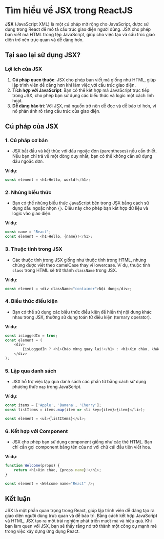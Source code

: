 # Tìm hiểu về JSX trong ReactJS

**JSX** (JavaScript XML) là một cú pháp mở rộng cho JavaScript, được sử dụng trong React để mô tả cấu trúc giao diện người dùng. JSX cho phép bạn viết mã HTML trong tệp JavaScript, giúp cho việc tạo và cấu trúc giao diện trở nên trực quan và dễ dàng hơn.

## Tại sao lại sử dụng JSX?

### Lợi ích của JSX

1. **Cú pháp quen thuộc**: JSX cho phép bạn viết mã giống như HTML, giúp lập trình viên dễ dàng hơn khi làm việc với cấu trúc giao diện.
2. **Tích hợp với JavaScript**: Bạn có thể kết hợp mã JavaScript trực tiếp trong JSX, cho phép bạn sử dụng các biểu thức và logic một cách linh hoạt.
3. **Dễ dàng bảo trì**: Với JSX, mã nguồn trở nên dễ đọc và dễ bảo trì hơn, vì nó phản ánh rõ ràng cấu trúc của giao diện.

## Cú pháp của JSX

### 1. Cú pháp cơ bản

- JSX bắt đầu và kết thúc với dấu ngoặc đơn (parentheses) nếu cần thiết. Nếu bạn chỉ trả về một dòng duy nhất, bạn có thể không cần sử dụng dấu ngoặc đơn.

**Ví dụ**:

```javascript
const element = <h1>Hello, world!</h1>;
```

### 2. Nhúng biểu thức

- Bạn có thể nhúng biểu thức JavaScript bên trong JSX bằng cách sử dụng dấu ngoặc nhọn `{}`. Điều này cho phép bạn kết hợp dữ liệu và logic vào giao diện.

**Ví dụ**:

```javascript
const name = 'React';
const element = <h1>Hello, {name}!</h1>;
```

### 3. Thuộc tính trong JSX

- Các thuộc tính trong JSX giống như thuộc tính trong HTML, nhưng chúng được viết theo camelCase thay vì lowercase. Ví dụ, thuộc tính `class` trong HTML sẽ trở thành `className` trong JSX.

**Ví dụ**:

```javascript
const element = <div className="container">Nội dung</div>;
```

### 4. Biểu thức điều kiện

- Bạn có thể sử dụng các biểu thức điều kiện để hiển thị nội dung khác nhau trong JSX, thường sử dụng toán tử điều kiện (ternary operator).

**Ví dụ**:

```javascript
const isLoggedIn = true;
const element = (
    <div>
        {isLoggedIn ? <h1>Chào mừng quay lại!</h1> : <h1>Xin chào, khách!</h1>}
    </div>
);
```

### 5. Lặp qua danh sách

- JSX hỗ trợ việc lặp qua danh sách các phần tử bằng cách sử dụng phương thức `map` trong JavaScript.

**Ví dụ**:

```javascript
const items = ['Apple', 'Banana', 'Cherry'];
const listItems = items.map(item => <li key={item}>{item}</li>);

const element = <ul>{listItems}</ul>;
```

### 6. Kết hợp với Component

- JSX cho phép bạn sử dụng component giống như các thẻ HTML. Bạn chỉ cần gọi component bằng tên của nó với chữ cái đầu tiên viết hoa.

**Ví dụ**:

```javascript
function Welcome(props) {
    return <h1>Xin chào, {props.name}!</h1>;
}

const element = <Welcome name="React" />;
```

## Kết luận

JSX là một phần quan trọng trong React, giúp lập trình viên dễ dàng tạo ra giao diện người dùng trực quan và dễ bảo trì. Bằng cách kết hợp JavaScript và HTML, JSX tạo ra một trải nghiệm phát triển mượt mà và hiệu quả. Khi bạn làm quen với JSX, bạn sẽ thấy rằng nó trở thành một công cụ mạnh mẽ trong việc xây dựng ứng dụng React.
